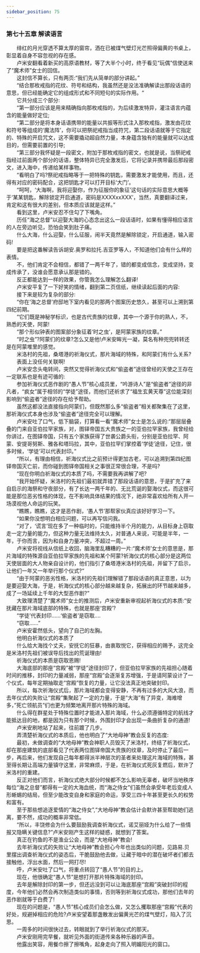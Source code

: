 ```yaml
---
sidebar_position: 75
---
```

### 第七十五章 解读语言  


　　绯红的月光穿透不算太厚的窗帘，洒在已被煤气壁灯光芒照得偏黄的书桌上，彰显着自身不容忽视的存在感。  
　　卢米安翻看着新买的高原语教材，等了大半个小时，终于看见“玩偶”信使送来了“魔术师”女士的回信。  
　　这封信不算长，只有两页:“我们先从简单的部分讲起。”  
　　“结合那枚戒指的花纹、符号和结构，我虽然还是没法准确解读出那段话语的意思，但已经能确定它的组成形式和不同短句的实际作用。“  
　　它共分成三个部分:  
　　“第一部分应该是用来精确指向那枚戒指的，为后续激发特异，灌注语言内蕴含的能量做好定位;  
　　“第二部分是将本身话语携带的能量以共振等形式注入那枚戒指，激发由花纹和符号等组成的‘魔法阵’，你可以把祭祀戒指当成符咒，第二段话语就等于它指定的、特殊的开启咒文，这不需要撬动超自然力量，本身蕴含独有的能量就可以达成目的，但需要前置的引导;  
　　“第三部分我怀疑是一段密文，附加于那枚戒指的密文，也就是说，当祭祀戒指经过前面两个部分的话语，整体特异已完全激发后，它将记录并携带最后那段密文，进入海中，传递给某样事物。  
　　“看明白了吗?祭祀戒指略等于一把特殊的钥匙，需要激发才能使用，而且，还得有对应的密码配合，这把钥匙才可以打开目标‘大门’。  
　　“呵呵，‘大海啊，我将迎娶你，作为征服你的象征’这句话的实际意思大概等于‘某某钥匙，解除锁定开启通道，密码是XXXXxxXXX’，当然，真要翻译过来，肯定和这有很大的差别，但本质应该就是这样。”  
　　看到这里，卢米安忍不住勾了下嘴角。  
　　历任“海之总督”以迎娶大海的心态念出这么一段话语时，如果有懂得相应语言的人在旁边听见，恐怕会笑到肚子痛。  
　　什么大海，什么迎娶，什么征服，闹半天竟然是解除锁定，开启通道，输入密码!  
　　要是把这番解读告诉胡安.奥罗和拉托.吉亚罗等人，不知道他们会有什么样的表情。  
　　不，他们肯定不会相信，都错了一两千年了，错的都变成信念，变成坚持，变成传承了，没谁会愿意承认那是错的。  
　　反正都能达到一样的效果，你管我怎么理解怎么翻译!  
　　卢米安平复了一下好笑的情绪，翻到第二页信纸，继续读起后面的内容:  
　　接下来是较为复杂的部分:  
　　“你在‘海之总督’府邸地下室内看见的那两个图案历史悠久，甚至可以上溯到第四纪前期。  
　　“它们既是神秘学标识，也是古代贵族的纹章，其中一个源于你的熟人，不，熟悉的天使，阿蒙!  
　　“那个形似钟表的图案部分象征着‘时之虫’，是阿蒙家族的纹章。”  
　　“时之虫”?阿蒙们的纹章?怎么又是他!卢米安眸光一凝，莫名有种兜兜转转还是在阿蒙堆里的感觉。  
　　米洛村的先祖，桑塔港的祈海仪式，那片海域的特殊，和阿蒙们有什么关系?  
　　表面上没任何关联啊!  
　　卢米安念头电转间，突然又觉得祈海仪式和“偷盗者”途径曾经的天使之王存在一定联系也是有迹可循的:  
　　参加祈海仪式恶作剧的“愚人节”核心成员里，“吟游诗人”是“偷盗者”途径的非凡者，“疯女”属于相邻的“学徒”途径，而他们还祈求了“福生玄黄天尊”这位能深刻影响到“偷盗者”途径的存在给予帮助。  
　　虽然这都没法直接指向阿蒙们，但既然那么多“偷盗者”相关都聚集在了这里，那祈海仪式本身也涉及“偷盗者”途径完全可以理解。  
　　卢米安吐了口气，低下脑袋，打算看一看“魔术师”女士是怎么说的:“那层层叠叠的门来自亚伯拉罕家族，对，图铎帝国五大贵族之一的亚伯拉罕家族，我曾经给你讲过，在图铎帝国，只有五个家族获得了世袭公爵头衔，分别是亚伯拉罕、阿蒙、安提哥努斯、雅各和塔玛拉，其中，亚伯拉罕们掌控着‘学徒’途径，记住，很多时候，‘学徒’可以代表封印。”  
　　“所以，有理由相信，祈海仪式比之前预计得更加古老，可以追溯到第四纪图铎帝国灭亡前，而你碰到图铎帝国相关之事很正常很合理，不是吗?  
　　“现在你明白祈海仪式的本质了吗，不需要我再讲解了吧?  
　　“我开始怀疑，米洛村的先祖们最初就弄错了那段话语的意思，于是扩充了来自启示的海祭和守夜部分，有了长达一两千年的、无比荒诞的娶海仪式，而这很可能是那位恶劣性格的体现，在不影响具体结果的情况下，祂非常喜欢给所有人开一场漠视他人命运的玩笑。  
　　“瞧瞧，瞧瞧，这才是恶作剧，‘愚人节’那帮家伙真应该好好学习一下。  
　　“如果你没想明白相应问题，可以再写信问我。  
　　“对了，‘谎言’现在多了一种临时的，只能维持半个月的能力，从目标身上窃取走一定力量的能力，但这种力量无法维持太久，对普通人来说，可能是半年，一年，于你而言，因为和自身力量冲突，不超过一周。”  
　　卢米安将视线从信纸上收回，脑海里乱糟糟的一片:“魔术师’女士的意思是，那片海域的特殊源自亚伯拉罕家族的先祖和某个阿蒙?祈海仪式的核心部分是这两位天使层面的大人物亲自设计的，他们指引了桑塔港米洛村的先祖，并留下了启示，让他们一年又一年举行那个仪式?“  
　　“由于阿蒙的恶劣性格，米洛村的先祖们理解错了那段话语的真正意思，以为是要迎娶大海，于是，祈海仪式的核心部分越来越复杂，拓展出的环节越来越多，成了一场延续上千年的大型恶作剧?”  
　　大致理清楚了“魔术师”女士的推测后，卢米安重新审视起祈海仪式的本质:“安抚藏在那片海域底部的特殊，也就是那座‘宫殿’?  
　　“学徒’代表封印......‘偷盗者’是窃取....  
　　“窃取……”  
　　卢米安霍然低头，望向了自己的左胸。  
　　他明白祈海仪式的本质了  
　　什么给大海找个丈夫，安抚它的狂暴，由衷取悦它，获得相应的赐予，这完全是米洛村先祖们被误导后找出的荒诞理由!  
　　祈海仪式的本质是窃取恩赐!  
　　大海底部的那座“宫殿”被“学徒”途径封印了，但亚伯拉罕家族的先祖担心随着时间的推移，封印的力量减弱，那座“宫殿”会逐渐复苏增强，于是请阿蒙设计了一个仪式，每年定期抽取走“宫殿”恢复的力量，让它没法真正地突破封印。  
　　所以，每次祈海仪式后，那片海域都会变得安静，不再有过多的大风大浪，而去年仪式的失败让“宫殿”集聚起了一定的力量，于是“大海”有了异变，海难增多，”死亡领航员”们也更为频繁地离开那片特殊的海域。  
　　什么得在群星处于特殊位置时才能进入那片海域，什么必须遵循特定的航线才能抵达目的地，都是因为只有那个时候，外围封印才会出现一条曲折复杂的通道!  
　　卢米安刷地站了起来，往前踱了几步。  
　　弄清楚祈海仪式的本质后，他也明白了“大地母神”教会反复的态度:  
　　最初，未做调查的“大地母神”教会神职人员毁灭了米洛村，终结了祈海仪式，却在那座建筑的底部看见了代表两位图铎帝国大贵族的纹章，及时停止了最后一步，再后来，他们发现自己每年都得派半神层次的圣者来处理这片海域的特殊，甚至得长期让高端力量镇守这里，非常麻烦，于是，在祈海仪式死灰复燃后，默许了米洛村的重建。  
　　反正对他们而言，祈海仪式绝大部分时候都不怎么影响无辜者，破坏当地秩序每位“海之总督”都得有一定的大海血统，而“海之侍女”们虽然会承受年老后变成人形蜥蜴的结局，但至少能改变自身和家庭的命运，享受三四十年甚至更长久的权势和富有。  
　　至于那些想追逐爱情的“海之侍女”,“大地母神”教会估计会默许甚至帮助她们逃离，要不然，成功的概率非常低。  
　　“所以，丰饶修会为什么要鼓励我调查祈海仪式，诺艾丽娅为什么给了一些情报又隐瞒关键信息?”卢米安刚产生这样的疑惑，就想到了答案。  
　　真正在钓鱼的不是渔业公会，而是“大地母神”教会!  
　　去年祈海仪式的失败让“大地母神”教会担心今年也出类似的问题，见路易.贝里摆出调查祈海仪式的姿态后，干脆鼓励他去做，让藏于暗中的潜在破坏者们都去接触他，浮出水面，然后一网打尽!  
　　呼，卢米安吐了口气，将重点转回了“愚人节”的目的上。  
　　现在，他很确定“愚人节”是想打开那片特殊海域的封印。  
　　去年是解除封印的第一步，但还远没到可以让海底那座“宫殿”突破封印的程度，今年他们必然会再次制造类似的事情，否则等到祈海仪式成功，那他们去年的恶作剧就等于白费了!  
　　现在的问题是，“愚人节”核心成员们会怎么做，又怎么攫取那座“宫殿”代表的好处，规避掉相应的危险?卢米安望着那盏散发出偏黄光芒的煤气壁灯，陷入了沉思。  
　　一周多的时间很快过去，转眼就到了举行祈海仪式的那天。  
　　卢米安刚用完早餐，就听见外面的街道传来各种乐器的声音。  
　　他露出笑容，用餐巾擦了擦嘴角，起身走向了照入明媚阳光的窗口。  

